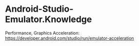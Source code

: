 # Android-Studio-Emulator.Knowledge
Performance, Graphics Acceleration: https://developer.android.com/studio/run/emulator-acceleration
